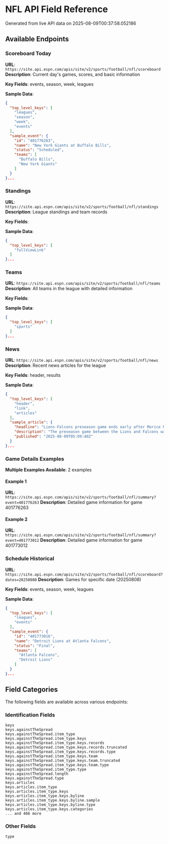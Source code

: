 # NFL API Field Reference

Generated from live API data on 2025-08-09T00:37:58.052186

## Available Endpoints

### Scoreboard Today

**URL**: `https://site.api.espn.com/apis/site/v2/sports/football/nfl/scoreboard`
**Description**: Current day's games, scores, and basic information

**Key Fields**: events, season, week, leagues

**Sample Data**:
```json
{
  "top_level_keys": [
    "leagues",
    "season",
    "week",
    "events"
  ],
  "sample_event": {
    "id": "401776263",
    "name": "New York Giants at Buffalo Bills",
    "status": "Scheduled",
    "teams": [
      "Buffalo Bills",
      "New York Giants"
    ]
  }
}...
```

### Standings

**URL**: `https://site.api.espn.com/apis/site/v2/sports/football/nfl/standings`
**Description**: League standings and team records

**Key Fields**: 

**Sample Data**:
```json
{
  "top_level_keys": [
    "fullViewLink"
  ]
}...
```

### Teams

**URL**: `https://site.api.espn.com/apis/site/v2/sports/football/nfl/teams`
**Description**: All teams in the league with detailed information

**Key Fields**: 

**Sample Data**:
```json
{
  "top_level_keys": [
    "sports"
  ]
}...
```

### News

**URL**: `https://site.api.espn.com/apis/site/v2/sports/football/nfl/news`
**Description**: Recent news articles for the league

**Key Fields**: header, results

**Sample Data**:
```json
{
  "top_level_keys": [
    "header",
    "link",
    "articles"
  ],
  "sample_article": {
    "headline": "Lions-Falcons preseason game ends early after Morice Norris injury",
    "description": "The preseason game between the Lions and Falcons was suspended in the fourth quarter Friday night af...",
    "published": "2025-08-09T05:09:40Z"
  }
}...
```

### Game Details Examples

**Multiple Examples Available**: 2 examples

#### Example 1
**URL**: `https://site.api.espn.com/apis/site/v2/sports/football/nfl/summary?event=401776263`
**Description**: Detailed game information for game 401776263

#### Example 2
**URL**: `https://site.api.espn.com/apis/site/v2/sports/football/nfl/summary?event=401773012`
**Description**: Detailed game information for game 401773012

### Schedule Historical

**URL**: `https://site.api.espn.com/apis/site/v2/sports/football/nfl/scoreboard?dates=20250808`
**Description**: Games for specific date (20250808)

**Key Fields**: events, season, week, leagues

**Sample Data**:
```json
{
  "top_level_keys": [
    "leagues",
    "events"
  ],
  "sample_event": {
    "id": "401773016",
    "name": "Detroit Lions at Atlanta Falcons",
    "status": "Final",
    "teams": [
      "Atlanta Falcons",
      "Detroit Lions"
    ]
  }
}...
```

## Field Categories

The following fields are available across various endpoints:

### Identification Fields
```
keys
keys.againstTheSpread
keys.againstTheSpread.item_type
keys.againstTheSpread.item_type.keys
keys.againstTheSpread.item_type.keys.records
keys.againstTheSpread.item_type.keys.records.truncated
keys.againstTheSpread.item_type.keys.records.type
keys.againstTheSpread.item_type.keys.team
keys.againstTheSpread.item_type.keys.team.truncated
keys.againstTheSpread.item_type.keys.team.type
keys.againstTheSpread.item_type.type
keys.againstTheSpread.length
keys.againstTheSpread.type
keys.articles
keys.articles.item_type
keys.articles.item_type.keys
keys.articles.item_type.keys.byline
keys.articles.item_type.keys.byline.sample
keys.articles.item_type.keys.byline.type
keys.articles.item_type.keys.categories
... and 466 more
```

### Other Fields
```
type
```

